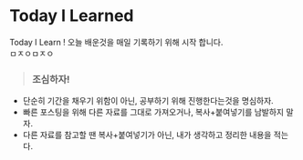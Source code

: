 # Today I Learned
Today I Learn ! 오늘 배운것을 매일 기록하기 위해 시작 합니다.    
ㅁㅈㅇㅁㅈㅇ   

>  ### 조심하자!
* 단순히 기간을 채우기 위함이 아닌, 공부하기 위해 진행한다는것을 명심하자.
* 빠른 포스팅을 위해 다른 자료를 그대로 가져오거나, 복사+붙여넣기를 남발하지 말자.
* 다른 자료를 참고할 땐 복사+붙여넣기가 아닌, 내가 생각하고 정리한 내용을 적는다.

